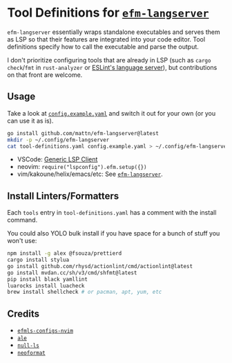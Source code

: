 # Tool Definitions for [`efm-langserver`](https://github.com/mattn/efm-langserver)

`efm-langserver` essentially wraps standalone executables and serves them as LSP so that their features are integrated into your code editor. Tool definitions specify how to call the executable and parse the output.

I don't prioritize configuring tools that are already in LSP (such as `cargo check`/`fmt` in `rust-analyzer` or [ESLint's language server](https://github.com/neovim/nvim-lspconfig/blob/master/doc/server_configurations.md#eslint)), but contributions on that front are welcome.

## Usage
Take a look at [`config.example.yaml`](config.example.yaml) and switch it out for your own (or you can use it as is).
```sh
go install github.com/mattn/efm-langserver@latest
mkdir -p ~/.config/efm-langserver
cat tool-definitions.yaml config.example.yaml > ~/.config/efm-langserver/config.yaml
```

* VSCode: [Generic LSP Client](https://github.com/llllvvuu/vscode-glspc)
* neovim: `require("lspconfig").efm.setup({})`
* vim/kakoune/helix/emacs/etc: See [`efm-langserver`](https://github.com/mattn/efm-langserver).

## Install Linters/Formatters
Each `tools` entry in `tool-definitions.yaml` has a comment with the install command.

You could also YOLO bulk install if you have space for a bunch of stuff you won't use:
```sh
npm install -g alex @fsouza/prettierd
cargo install stylua
go install github.com/rhysd/actionlint/cmd/actionlint@latest
go install mvdan.cc/sh/v3/cmd/shfmt@latest
pip install black yamllint
luarocks install luacheck
brew install shellcheck # or pacman, apt, yum, etc
```

## Credits
- [`efmls-configs-nvim`](https://github.com/creativenull/efmls-configs-nvim)
- [`ale`](https://github.com/dense-analysis/ale)
- [`null-ls`](https://github.com/jose-elias-alvarez/null-ls.nvim)
- [`neoformat`](https://github.com/sbdchd/neoformat)
